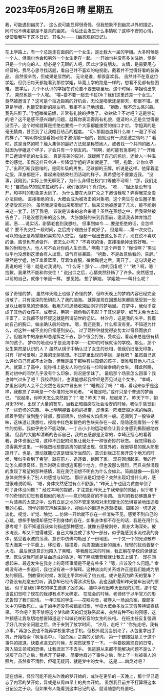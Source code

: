 
# 2023年05月26日 晴 星期五
我，可能遇到幽灵了。
这么说可能显得很奇怪，但我想象不到幽灵以外的描述，同时也不确定那是不是真的幽灵。
今后还会发生什么事情呢？这种不安的心情，促使着我写下这本日记，其名为——《幽灵观察日记》。

---

在上学路上，有一个总是走在面前的一个女生，是比我大一届的学姐。大多时候是一个人，但偶尔也会和另外一个女生走在一起。
一开始也并没有多关注她，觉得只是一个内向的人。想必是个无聊的人吧，因此才没有朋友。
友情，是需要用心经营的。费尽心思寻找话题，看自己并不喜欢的电视剧，戴着并不觉得好看的装饰品。
虽然很辛苦，但成果是显然的。
无论是谁，都很喜欢我。
虽然并不在意这位学姐，但仍旧每天都能看到那位学姐，毕竟上学的路是一样的，想看不见都有些困难。
放学后，几个不认识的学姐在讨论要不要去哪里玩，这个时候，学姐也出来了。
果然也是一个人呢。
“喂~要不要一起去卡拉Ok？我们这里还差一个女生。”
竟然被邀请了？这可是个拉近距离的好机会，无论是唱歌还是聊天，都很不错。就算是学姐，也能交到新的朋友吧。我事不关己地想着。
“抱歉，我不怎么感兴趣。我先告辞了。”学姐微微前倾，非常有礼貌的拒绝了。
欸欸欸？不对吧？这是禁句的吧？这不是感不感兴趣的问题，就算你表现得再有礼貌，邀请的人还是会觉得很没面子。这个时候就算是拒绝也要找一个大家都能接受的借口才对。
学姐真的是毫无情商，甚至到了让我瞠目结舌的程度。
“切~那副态度算什么嘛！一副了不起的样子。”
“明明你也是看她可怜才邀请她一起的，她就没有一点感激之情吗？”
看吧，这是当然的吧？融入集体的最好方法就是称赞她人，或者找一个共同的敌人。
就因为学姐这个样子，才会只有一个朋友的。
“嘛啊，她可能有急事吧？”一开始开口邀请学姐的女生说。
真是完美的应对，既缓解了自己的尴尬，还给人一种温柔的感觉。虽然这样只会进一步降低学姐的评价就是了。
“啊，抱歉，让你久等了。”出声打断我思绪的，是同年级的男生。足球部的王牌，听说是这样。他穿着运动服，浑身都是汗，看起来刚结束社团活动的样子。真希望他不要靠近我。
“没事，我刚到。”实际上快无聊死了，为什么非得在校门口等他不可啊！
“那，我们走吧！”自然而然的就来拉我的手，我们很熟吗？真讨厌。
“嗯……”但还是没有甩开，和平时的形象差太远了。
为什么要在大庭广众之下邀请我呢？弄得我完全没办法拒绝。
直接拒绝的话，大概会成为被攻击的对象吧，这个男生在女生圈子里还挺受欢迎的。
虽然我是没看出来那里好了。后来又他被邀请了几次，能不能别来这一套了，饶了我吧。
该说是该来的总会来呢？虽然在预想之中，但我果然被告白了，只是没想到来的这么快。
大张旗鼓的来到我面前，邀请我去体育馆后面。恶……说实话，剧情老套到我想吐。
但事到如今……要是拒绝的话，会怎样呢？
要不先交往一段时间，之后找个理由分手就好了。
但是啊……第一次交往，可以的话还是希望能和喜欢的人交往。
但都一起出去这么多次了，现在说不喜欢的话，感觉也有点做作。
该怎么办呢？
“不喜欢的话，直接拒绝掉比较好哦。一昧的附和他人，他人可不会对你的人生负责。”
啊嘞？这个声音？
“你谁啊？”男生似乎也没想到这里会有人出现，语气有些暴躁。
“抱歉，不是故意偷看的，告辞。”
果然是学姐，她正拿着篮筐，穿着体育服，微微鞠躬之后，离开了。
这句话是对我说的吧？嗯！就是对我说的。
“什么呀！那个……你的回复呢？”
“欸？啊，嗯！抱歉，我果然不能和你交往！”
说出口之后，心情突然舒畅了了许多。突然感觉，以前的自己，就像个笨蛋一样。
想见她。
想了解她。
学姐她——叫什么呢？

---

做了奇怪的梦。
虽然昨天晚上也做了奇怪的梦，但昨天晚上的梦的内容已经完全消散了，只有深深的恐惧刻入了我的脑海。
就算是现在回想起来都能感受到一股足以让我窒息的恐惧感，我用力将思绪收束回刚才的梦境里。
在梦中，我似乎变成了其他的女孩子。或者说，用第一视角看的电影？于其说是梦，细节未免也太过丰富了，让我都不禁怀疑这就是所谓前世的记忆。
林汐月，这是我的名字。我摸向自己的胸口，做出确认般的动作。
嗯，我还是我，什么都没有变。不知道为什么，对这种一成不变的日常感到安心。
过了两秒钟就觉得姿势太过奇怪而放弃了。但脑海中的身影却总是挥之不去，那个很会打扮，受欢迎，看起来总是很有精神的孩子。
梦中的地点似乎是沧海中学——初中的时候就读的学校。那么，那个女生果然是认识的人？
虽然从镜子中确认过了女生的长相，但我仍旧毫无印象，只有『好可爱啊』之类的无聊感想。不过梦里出现的学姐，是我吧？
虽然自己这么评价自己有点不太对劲，但我是属于那种有些孤僻的孩子，很难和其他人打成一片。就算上了高中，能称得上是友人的也仅有一位叫做幸崎的女生。
拜此所赐，我对初中的同学几乎没有什么印象，何况是学妹了。
最后那个场景怎么回事？我也帅气过头了吧？
我绞尽脑汁，也没能想起我曾经是否见过这个女生。
“幸崎，梦里出现的人会不会突然在现实中冒出来？”
“睡糊涂了吗？”
唔，看起来似乎是这样，我都忘了幸崎是一个标准的无神论者。
“可能是吧。”或许只是个普通的梦而已。
“说起来，你昨天怎么突然跑了？”
嗯？昨天？啊，想起来了。
昨天下午，朝月街38号，出现了大量的警车。当我正暗自感叹社会治安的时候，我似乎感觉到了一些奇怪的东西。
手上明明握着书包的挂带，却传来一阵墙壁般冰凉的触感，顺着手臂扩散到整个背部，腹部很热，仿佛被火焰炙烤一般。还闻到了一股铁锈味，这味道让我想吐，视线中红色和银色的色块夹杂在一起，隐隐还能看到一个男性的剪影。我似乎完全不能动弹，一丁点小小的运动都会让我全身感到撕裂般地疼痛。
但我的大脑却清晰的告诉自己，我的五感都是正常的，幸崎正担心的看着我，身体也很正常，这种不匹配的现象让我处于一种很奇妙的状态。
我觉得我必须得离开这里，一种强烈地想要逃离的欲望出现，但意外的，我很容易的就从那里跑开了。也是，想动就能动这是很理所当然的。意识到我正在离开这个地方的时候，我似乎看到了希望，就在前方，追逐着，跑回了家。
现在回想起来，我的行动怎么都很奇怪，我当时确实很想逃离那个地方，但也没那么强烈，而且突然涌现的发现了希望的那种感情，现在我仍旧想不明白为什么会如此。简直就像——我的身体突然多出了别人的感觉与知觉。
那应该是幻觉吧？突然出现幻觉什么的，感觉很难说明啊。
“嗯，身体突然感觉有点不舒服。”
“昨天上午也因为贫血晕倒了吧？身体没问题？”
经过幸崎的提醒，才注意到昨天上午我晕倒的原因，似乎和下午的奇怪的幻觉有着相似的地方——意识和感官的不协调。
当时的我仿佛置身于一片漆黑的太空之中，没有立足之地的不安定感和对未知变化的恐惧紧紧地压迫着我的心脏。
同学的聊天声越来越小，视线内的街道也逐渐模糊，周围的一切迅速淡化，视觉、听觉、触觉……仿佛一开始就不存在一样消失不见。感受不到自己的心跳，想伸手触摸却感觉不到身体的存在，如果身体都不存在的话，我是在用什么思考呢？
我不知道我该如何描述那种感觉，就像五感被剥夺，置身大海深处。被水淹没，却又不觉得难受，自己大概变成了水的一部分，似乎能感到水流过我的身体，感受着水波的荡漾，意识中仿佛勾勒出了一份地图。
一个又一个的光点散布在大海某一个平面上，移动着，碰撞着，向周围涌出新的海水，轻轻的扰动着整个大海。
最后就连意识也陷入了黑暗。
等我醒过来的时候，我正躺在学校的保健室里。医生说我可能是贫血造成的昏迷，喝了两瓶葡萄糖就让我去上课了。
现在回想起来，最近发生在我身上的奇怪事情是不是有些多？
“嗯，应该没什么问题。”
幸崎没有进一步追问，我也没有进一步解释。这种淡淡的关系或许正是我们能成为朋友的原因。
到教室的时候，发现比平常吵闹了约五成。或许是因为昨天的警车？
尽管没有刻意去打听，消息却已经传得沸沸扬扬，我也因此得知昨天警车出现的原因。
似乎是我们学校的学生遭遇了凶杀案。
脑中浮现出昨天出现的幻觉，那个应该说幻觉吧？现在的我却有点不太确定。
在班会的时候，老师终于以半官方的形式告知了我们实情。
一年D班的学生——花咲彩音，被卷入一场凶杀案，腹部多次中刀导致死亡。由于凶手还没有被缉拿归案，学校大概会多放三天假等待调查结果。
不会吧？我不禁将这个梦和昨天的幻觉联系起来，突然有种不妙的预感，这种预感让我急切地想要知道这个叫做花咲彩音的女生的长相。
在班主任反复强调了好几次安全问题之后，终于来到了放学时间。
“汐月，走吧？”
“你先走吧，我有点事。”
再怎么说也不能再学校里拿出手机，但校外就另当别论了，从包里拿出手机，开始检索『枫落高中』、『凶杀案』之类的关键词。
第一个链接就是关于这个事件的报道。快要点进去的时候，却突然犹豫了一下。
一种要脱离现在的日常，跨入陌生领域的恐惧，让我迟迟下不去手。
但逃避从来都不能解决问题不是么？
说服了自己之后，我点开了链接。
简要地叙述了事件之后，附上了一张被害人的照片。虽然看不清脸，但毫无疑问，就是梦中的女生。
这是……幽灵对吧？

---

现在想来，怪异可能不是从昨晚的梦开始的，或许在更早的一天晚上，那个早已遗忘了内容的梦开始，异或是从周四早上的贫血开始。
虽然我目前并不打算将这本日记公之于众，但如果有人能看到这本日记的话，就请随意的处置吧。